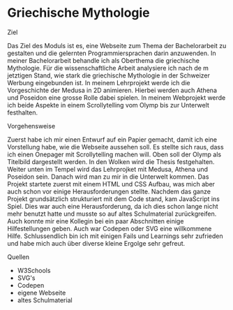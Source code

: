 # Griechische Mythologie

Ziel

Das Ziel des Moduls ist es, eine Webseite zum Thema der Bachelorarbeit zu gestalten und die gelernten Programmiersprachen darin anzuwenden. In meiner Bachelorarbeit
behandle ich als Oberthema die griechische Mythologie. Für die wissenschaftliche Arbeit analysiere ich nach de m jetztigen Stand, wie stark die griechische 
Mythologie in der Schweizer Werbung eingebunden ist. In meinem Lehrprojekt werde ich die Vorgeschichte der Medusa in 2D animieren. Hierbei werden auch Athena
und Poseidon eine grosse Rolle dabei spielen. In meinem Webprojekt werde ich beide Aspekte in einem Scrollytelling vom Olymp bis zur Unterwelt festhalten.


Vorgehensweise

Zuerst habe ich mir einen Entwurf auf ein Papier gemacht, damit ich eine Vorstellung habe, wie die Webseite aussehen soll. Es stellte sich raus, dass ich 
einen Onepager mit Scrollytelling machen will. Oben soll der Olymp als Titelbild dargestellt werden. In den Wolken wird die Thesis festgehalten. Weiter unten
im Tempel wird das Lehrprojket mit Medusa, Athena und Poseidon sein. Danach wird man zu mir in die Unterwelt kommen.
Das Projekt startete zuerst mit einem HTML und CSS Aufbau, was mich aber auch schon vor einige Herausforderungen stellte. Nachdem das ganze Projekt grundsätzlich
strukturiert mit dem Code stand, kam JavaScript ins Spiel. Dies war auch eine Herausforderung, da ich dies schon lange nicht mehr benutzt hatte und musste so
auf altes Schulmaterial zurückgreifen. Auch konnte mir eine Kollegin bei ein paar Abschnitten einige Hilfestellungen geben. Auch war Codepen oder SVG eine 
willkommene Hilfe.
Schlussendlich bin ich mit einigen Fails und Learnings sehr zufrieden und habe mich auch über diverse kleine Ergolge sehr gefreut.


Quellen

- W3Schools
- SVG's
- Codepen
- eigene Webseite
- altes Schulmaterial
